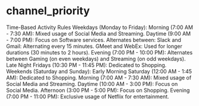 # channel_priority


Time-Based Activity Rules
Weekdays (Monday to Friday):
Morning (7:00 AM - 7:30 AM):
Mixed usage of Social Media and Streaming.
Daytime (9:00 AM - 7:00 PM):
Focus on Software services.
Alternates between:
Slack and Gmail: Alternating every 15 minutes.
GMeet and WebEx: Used for longer durations (30 minutes to 2 hours).
Evening (7:00 PM - 10:00 PM):
Alternates between Gaming (on even weekdays) and Streaming (on odd weekdays).
Late Night Fridays (10:30 PM - 11:45 PM):
Dedicated to Shopping.
Weekends (Saturday and Sunday):
Early Morning Saturday (12:00 AM - 1:45 AM):
Dedicated to Shopping.
Morning (7:00 AM - 7:30 AM):
Mixed usage of Social Media and Streaming.
Daytime (10:00 AM - 3:00 PM):
Focus on Social Media.
Afternoon (3:00 PM - 5:00 PM):
Focus on Shopping.
Evening (7:00 PM - 11:00 PM):
Exclusive usage of Netflix for entertainment.
